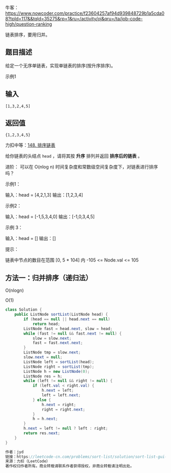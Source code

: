 牛客：https://www.nowcoder.com/practice/f23604257af94d939848729b1a5cda08?tpId=117&&tqId=35275&rp=1&ru=/activity/oj&qru=/ta/job-code-high/question-ranking



链表排序，要用归并。



## 题目描述

给定一个无序单链表，实现单链表的排序(按升序排序)。



示例1

## 输入

```
[1,3,2,4,5]
```

## 返回值

```
{1,2,3,4,5}
```







力扣中等：[148. 排序链表](https://leetcode-cn.com/problems/sort-list/)



给你链表的头结点 `head` ，请将其按 **升序** 排列并返回 **排序后的链表** 。 

进阶： 可以在 O(nlog n)  时间复杂度和常数级空间复杂度下，对链表进行排序吗？ 





示例1：

输入：head = [4,2,1,3]
输出：[1,2,3,4]



示例2：

输入：head = [-1,5,3,4,0]
输出：[-1,0,3,4,5]



示例 3：

输入：head = []
输出：[]




提示：

链表中节点的数目在范围 [0, 5 * 104] 内
-105 <= Node.val <= 105







## 方法一：归并排序（递归法）

O(nlogn)

O(1)

````java
class Solution {
    public ListNode sortList(ListNode head) {
        if (head == null || head.next == null)
            return head;
        ListNode fast = head.next, slow = head;
        while (fast != null && fast.next != null) {
            slow = slow.next;
            fast = fast.next.next;
        }
        ListNode tmp = slow.next;
        slow.next = null;
        ListNode left = sortList(head);
        ListNode right = sortList(tmp);
        ListNode h = new ListNode(0);
        ListNode res = h;
        while (left != null && right != null) {
            if (left.val < right.val) {
                h.next = left;
                left = left.next;
            } else {
                h.next = right;
                right = right.next;
            }
            h = h.next;
        }
        h.next = left != null ? left : right;
        return res.next;
    }
}

作者：jyd
链接：https://leetcode-cn.com/problems/sort-list/solution/sort-list-gui-bing-pai-xu-lian-biao-by-jyd/
来源：力扣（LeetCode）
著作权归作者所有。商业转载请联系作者获得授权，非商业转载请注明出处。
````



